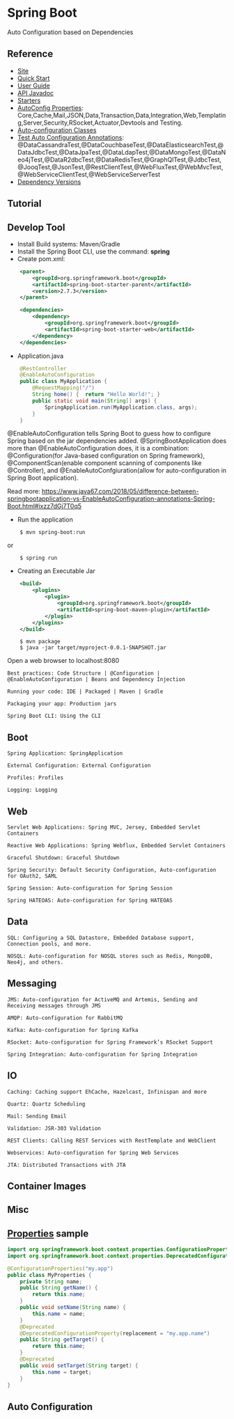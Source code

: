 # Spring Boot
Auto Configuration based on Dependencies

## Reference
- [Site](https://spring.io/projects/spring-boot/)
- [Quick Start](https://spring.io/quickstart)
- [User Guide](https://docs.spring.io/spring-boot/docs/current/reference/html/)
- [API Javadoc](https://docs.spring.io/spring-boot/docs/current/api/)
- [Starters]()
- [AutoConfig Properties](https://docs.spring.io/spring-boot/docs/current/reference/html/application-properties.html#appendix.application-properties):
Core,Cache,Mail,JSON,Data,Transaction,Data,Integration,Web,Templating,Server,Security,RSocket,Actuator,Devtools and Testing.
- [Auto-configuration Classes](https://docs.spring.io/spring-boot/docs/current/reference/html/auto-configuration-classes.html#appendix.auto-configuration-classes)
- [Test Auto Configuration Annotations](https://docs.spring.io/spring-boot/docs/current/reference/html/test-auto-configuration.html#appendix.test-auto-configuration):
@DataCassandraTest,@DataCouchbaseTest,@DataElasticsearchTest,@DataJdbcTest,@DataJpaTest,@DataLdapTest,@DataMongoTest,@DataNeo4jTest,@DataR2dbcTest,@DataRedisTest,@GraphQlTest,@JdbcTest,@JooqTest,@JsonTest,@RestClientTest,@WebFluxTest,@WebMvcTest,@WebServiceClientTest,@WebServiceServerTest
- [Dependency Versions](https://docs.spring.io/spring-boot/docs/current/reference/html/dependency-versions.html#appendix.dependency-versions)

## Tutorial


## Develop Tool
- Install Build systems: Maven/Gradle
- Install the Spring Boot CLI, use the command: **spring**
- Create pom.xml:
```xml
    <parent>
        <groupId>org.springframework.boot</groupId>
        <artifactId>spring-boot-starter-parent</artifactId>
        <version>2.7.3</version>
    </parent>

    <dependencies>
        <dependency>
            <groupId>org.springframework.boot</groupId>
            <artifactId>spring-boot-starter-web</artifactId>
        </dependency>
    </dependencies>
```
- Application.java
```java
    @RestController
    @EnableAutoConfiguration
    public class MyApplication {
        @RequestMapping("/")
        String home() {  return "Hello World!"; }
        public static void main(String[] args) {
            SpringApplication.run(MyApplication.class, args);
        }
    }
```
@EnableAutoConfiguration tells Spring Boot to guess how to configure Spring based on the jar dependencies added. 
@SpringBootApplication does more than @EnableAutoConfiguration does, it is a combination: @Configuration(for Java-based configuration on Spring framework), @ComponentScan(enable component scanning of components like @Controller), and @EnableAutoConfgiuration(allow for auto-configuration in Spring Boot application).

Read more: https://www.java67.com/2018/05/difference-between-springbootapplication-vs-EnableAutoConfiguration-annotations-Spring-Boot.html#ixzz7dGj7T0q5



- Run the application
```shell
    $ mvn spring-boot:run
```
or
```shell
    $ spring run
```
- Creating an Executable Jar
```xml
    <build>
        <plugins>
            <plugin>
                <groupId>org.springframework.boot</groupId>
                <artifactId>spring-boot-maven-plugin</artifactId>
            </plugin>
        </plugins>
    </build>
```
```shell
    $ mvn package
    $ java -jar target/myproject-0.0.1-SNAPSHOT.jar
```
Open a web browser to localhost:8080


    Best practices: Code Structure | @Configuration | @EnableAutoConfiguration | Beans and Dependency Injection

    Running your code: IDE | Packaged | Maven | Gradle

    Packaging your app: Production jars

    Spring Boot CLI: Using the CLI
    
## Boot

    Spring Application: SpringApplication

    External Configuration: External Configuration

    Profiles: Profiles

    Logging: Logging

## Web


    Servlet Web Applications: Spring MVC, Jersey, Embedded Servlet Containers

    Reactive Web Applications: Spring Webflux, Embedded Servlet Containers

    Graceful Shutdown: Graceful Shutdown

    Spring Security: Default Security Configuration, Auto-configuration for OAuth2, SAML

    Spring Session: Auto-configuration for Spring Session

    Spring HATEOAS: Auto-configuration for Spring HATEOAS


## Data


    SQL: Configuring a SQL Datastore, Embedded Database support, Connection pools, and more.

    NOSQL: Auto-configuration for NOSQL stores such as Redis, MongoDB, Neo4j, and others.


## Messaging


    JMS: Auto-configuration for ActiveMQ and Artemis, Sending and Receiving messages through JMS

    AMQP: Auto-configuration for RabbitMQ

    Kafka: Auto-configuration for Spring Kafka

    RSocket: Auto-configuration for Spring Framework’s RSocket Support

    Spring Integration: Auto-configuration for Spring Integration


## IO


    Caching: Caching support EhCache, Hazelcast, Infinispan and more

    Quartz: Quartz Scheduling

    Mail: Sending Email

    Validation: JSR-303 Validation

    REST Clients: Calling REST Services with RestTemplate and WebClient

    Webservices: Auto-configuration for Spring Web Services

    JTA: Distributed Transactions with JTA


## Container Images

## Misc


## [Properties](https://docs.spring.io/spring-boot/docs/current/reference/html/configuration-metadata.html#appendix.configuration-metadata) sample
```java
import org.springframework.boot.context.properties.ConfigurationProperties;
import org.springframework.boot.context.properties.DeprecatedConfigurationProperty;

@ConfigurationProperties("my.app")
public class MyProperties {
    private String name;
    public String getName() {
        return this.name;
    }
    public void setName(String name) {
        this.name = name;
    }
    @Deprecated
    @DeprecatedConfigurationProperty(replacement = "my.app.name")
    public String getTarget() {
        return this.name;
    }
    @Deprecated
    public void setTarget(String target) {
        this.name = target;
    }
}
```
## Auto Configuration
